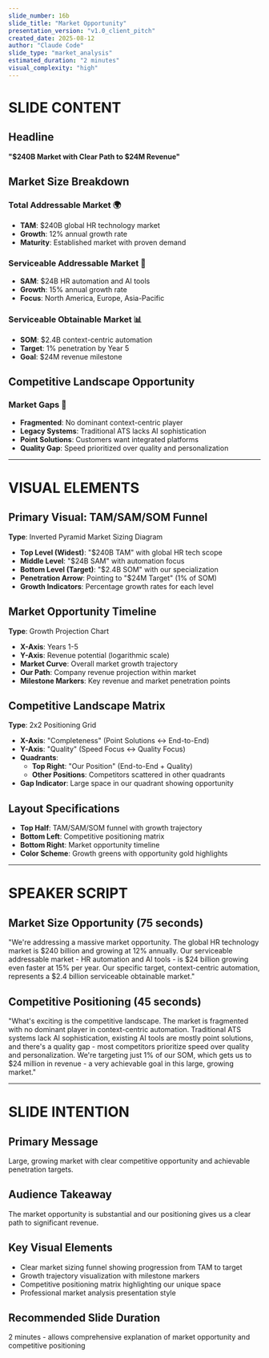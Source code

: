 ```yaml
---
slide_number: 16b
slide_title: "Market Opportunity"
presentation_version: "v1.0_client_pitch"
created_date: 2025-08-12
author: "Claude Code"
slide_type: "market_analysis"
estimated_duration: "2 minutes"
visual_complexity: "high"
---
```


# SLIDE CONTENT

## Headline
**"$240B Market with Clear Path to $24M Revenue"**

## Market Size Breakdown

### **Total Addressable Market** 🌍
- **TAM**: $240B global HR technology market
- **Growth**: 12% annual growth rate
- **Maturity**: Established market with proven demand

### **Serviceable Addressable Market** 🎯
- **SAM**: $24B HR automation and AI tools
- **Growth**: 15% annual growth rate
- **Focus**: North America, Europe, Asia-Pacific

### **Serviceable Obtainable Market** 📊
- **SOM**: $2.4B context-centric automation
- **Target**: 1% penetration by Year 5
- **Goal**: $24M revenue milestone

## Competitive Landscape Opportunity

### **Market Gaps** 🚀
- **Fragmented**: No dominant context-centric player
- **Legacy Systems**: Traditional ATS lacks AI sophistication
- **Point Solutions**: Customers want integrated platforms
- **Quality Gap**: Speed prioritized over quality and personalization

---

# VISUAL ELEMENTS

## Primary Visual: TAM/SAM/SOM Funnel
**Type**: Inverted Pyramid Market Sizing Diagram
- **Top Level (Widest)**: "$240B TAM" with global HR tech scope
- **Middle Level**: "$24B SAM" with automation focus
- **Bottom Level (Target)**: "$2.4B SOM" with our specialization
- **Penetration Arrow**: Pointing to "$24M Target" (1% of SOM)
- **Growth Indicators**: Percentage growth rates for each level

## Market Opportunity Timeline
**Type**: Growth Projection Chart
- **X-Axis**: Years 1-5
- **Y-Axis**: Revenue potential (logarithmic scale)
- **Market Curve**: Overall market growth trajectory
- **Our Path**: Company revenue projection within market
- **Milestone Markers**: Key revenue and market penetration points

## Competitive Landscape Matrix
**Type**: 2x2 Positioning Grid
- **X-Axis**: "Completeness" (Point Solutions ↔ End-to-End)
- **Y-Axis**: "Quality" (Speed Focus ↔ Quality Focus)
- **Quadrants**: 
  - **Top Right**: "Our Position" (End-to-End + Quality)
  - **Other Positions**: Competitors scattered in other quadrants
- **Gap Indicator**: Large space in our quadrant showing opportunity

## Layout Specifications
- **Top Half**: TAM/SAM/SOM funnel with growth trajectory
- **Bottom Left**: Competitive positioning matrix
- **Bottom Right**: Market opportunity timeline
- **Color Scheme**: Growth greens with opportunity gold highlights

---

# SPEAKER SCRIPT

## Market Size Opportunity (75 seconds)
"We're addressing a massive market opportunity. The global HR technology market is $240 billion and growing at 12% annually. Our serviceable addressable market - HR automation and AI tools - is $24 billion growing even faster at 15% per year. Our specific target, context-centric automation, represents a $2.4 billion serviceable obtainable market."

## Competitive Positioning (45 seconds)
"What's exciting is the competitive landscape. The market is fragmented with no dominant player in context-centric automation. Traditional ATS systems lack AI sophistication, existing AI tools are mostly point solutions, and there's a quality gap - most competitors prioritize speed over quality and personalization. We're targeting just 1% of our SOM, which gets us to $24 million in revenue - a very achievable goal in this large, growing market."

---

# SLIDE INTENTION

## Primary Message
Large, growing market with clear competitive opportunity and achievable penetration targets.

## Audience Takeaway
The market opportunity is substantial and our positioning gives us a clear path to significant revenue.

## Key Visual Elements
- Clear market sizing funnel showing progression from TAM to target
- Growth trajectory visualization with milestone markers
- Competitive positioning matrix highlighting our unique space
- Professional market analysis presentation style

## Recommended Slide Duration
2 minutes - allows comprehensive explanation of market opportunity and competitive positioning